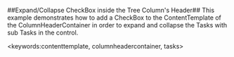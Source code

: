 ##Expand/Collapse CheckBox inside the Tree Column's Header##
This example demonstrates how to add a CheckBox to the ContentTemplate of the ColumnHeaderContainer in order to expand and collapse the Tasks with sub Tasks in the control.

<keywords:contenttemplate, columnheadercontainer, tasks>